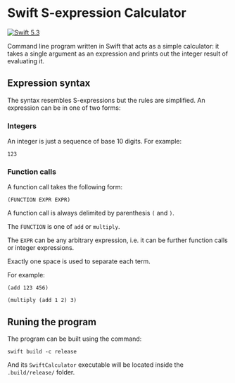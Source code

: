# Swift S-expression Calculator

<a href="https://developer.apple.com/swift/">
   <img src="https://img.shields.io/badge/Swift-5.3-orange.svg?style=flat" alt="Swift 5.3">
</a>
  

Command line program written in Swift that acts as a simple calculator: it takes a single argument as an expression and prints out the integer result of evaluating it.

## Expression syntax

The syntax resembles S-expressions but the rules are simplified. An expression can be in one of two forms:

### Integers

An integer is just a sequence of base 10 digits. For example:

    123

### Function calls

A function call takes the following form:

    (FUNCTION EXPR EXPR)

A function call is always delimited by parenthesis `(` and `)`.

The `FUNCTION` is one of `add` or `multiply`.

The `EXPR` can be any arbitrary expression, i.e. it can be further function
calls or integer expressions.

Exactly one space is used to separate each term.

For example:

    (add 123 456)

    (multiply (add 1 2) 3)

## Runing the program

The program can be built using the command:
   
    swift build -c release

And its `SwiftCalculator` executable will be located inside the `.build/release/` folder.

